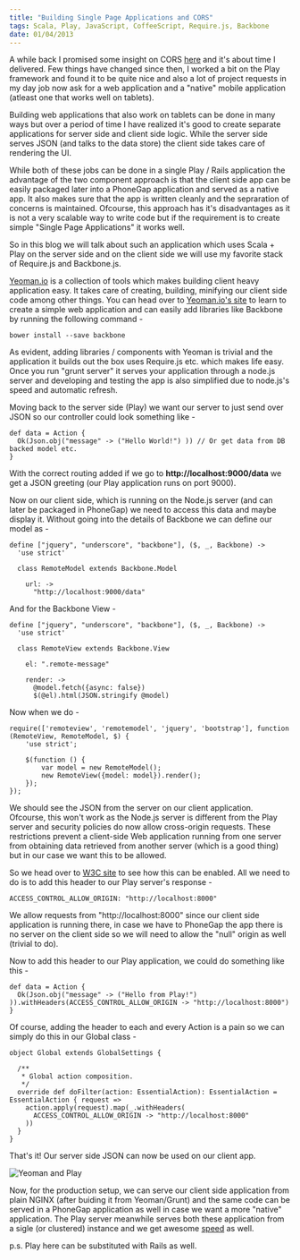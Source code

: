 ```yaml
--- 
title: "Building Single Page Applications and CORS"
tags: Scala, Play, JavaScript, CoffeeScript, Require.js, Backbone
date: 01/04/2013
---
```


A while back I promised some insight on CORS [here](/2012/08/26/accessing_server_data_from_a_native_android_app.html) and it's about time I delivered. Few things have changed since then, I worked a bit on the Play framework and found it to be quite nice and also a lot of project requests in my day job now ask for a web application and a "native" mobile application (atleast one that works well on tablets).

Building web applications that also work on tablets can be done in many ways but over a period of time I have realized it's good to create separate applications for server side and client side logic. While the server side serves JSON (and talks to the data store) the client side takes care of rendering the UI. 

While both of these jobs can be done in a single Play / Rails application the advantage of the two component approach is that the client side app can be easily packaged later into a PhoneGap application and served as a native app. It also makes sure that the app is written cleanly and the sepraration of concerns is maintained. Ofcourse, this approach has it's disadvantages as it is not a very scalable way to write code but if the requirement is to create simple "Single Page Applications" it works well.

So in this blog we will talk about such an application which uses Scala + Play on the server side and on the client side we will use my favorite stack of Require.js and Backbone.js.

[Yeoman.io](http://yeoman.io) is a collection of tools which makes building client heavy application easy. It takes care of creating, building, minifying our client side code among other things. You can head over to [Yeoman.io's site](http://yeoman.io) to learn to create a simple web application and can easily add libraries like Backbone by running the following command -

    bower install --save backbone

As evident, adding libraries / components with Yeoman is trivial and the application it builds out the box uses Require.js etc. which makes life easy. Once you run "grunt server" it serves your application through a node.js server and developing and testing the app is also simplified due to node.js's speed and automatic refresh.

Moving back to the server side (Play) we want our server to just send over JSON so our controller could look something like -

    def data = Action {
      Ok(Json.obj("message" -> ("Hello World!") )) // Or get data from DB backed model etc.
    }

With the correct routing added if we go to __http://localhost:9000/data__ we get a JSON greeting (our Play application runs on port 9000).

Now on our client side, which is running on the Node.js server (and can later be packaged in PhoneGap) we need to access this data and maybe display it. Without going into the details of Backbone we can define our model as -

    define ["jquery", "underscore", "backbone"], ($, _, Backbone) ->
      'use strict'
      
      class RemoteModel extends Backbone.Model

        url: ->
          "http://localhost:9000/data"

And for the Backbone View -

    define ["jquery", "underscore", "backbone"], ($, _, Backbone) ->
      'use strict'
      
      class RemoteView extends Backbone.View
        
        el: ".remote-message"

        render: ->
          @model.fetch({async: false})
          $(@el).html(JSON.stringify @model)

Now when we do -

    require(['remoteview', 'remotemodel', 'jquery', 'bootstrap'], function (RemoteView, RemoteModel, $) {
        'use strict';

        $(function () {
            var model = new RemoteModel();
            new RemoteView({model: model}).render();
        });
    });

We should see the JSON from the server on our client application. Ofcourse, this won't work as the Node.js server is different from the Play server and security policies do now allow cross-origin requests. These restrictions prevent a client-side Web application running from one server from obtaining data retrieved from another server (which is a good thing) but in our case we want this to be allowed.

So we head over to [W3C site](http://www.w3.org/TR/cors/) to see how this can be enabled. All we need to do is to add this header to our Play server's response -

    ACCESS_CONTROL_ALLOW_ORIGIN: "http://localhost:8000"

We allow requests from "http://localhost:8000" since our client side application is running there, in case we have to PhoneGap the app there is no server on the client side so we will need to allow the "null" origin as well (trivial to do). 

Now to add this header to our Play application, we could do something like this -

    def data = Action {
      Ok(Json.obj("message" -> ("Hello from Play!") )).withHeaders(ACCESS_CONTROL_ALLOW_ORIGIN -> "http://localhost:8000")
    }

Of course, adding the header to each and every Action is a pain so we can simply do this in our Global class -


    object Global extends GlobalSettings {

      /**
       * Global action composition.
       */
      override def doFilter(action: EssentialAction): EssentialAction = EssentialAction { request =>
        action.apply(request).map(_.withHeaders(
          ACCESS_CONTROL_ALLOW_ORIGIN -> "http://localhost:8000"
        ))
      }
    }

That's it! Our server side JSON can now be used on our client app.

![Yeoman and Play](/images/yeoman_and_play.png "Yeoman and Play")

Now, for the production setup, we can serve our client side application from plain NGINX (after buiding it from Yeoman/Grunt) and the same code can be served in a PhoneGap application as well in case we want a more "native" application. The Play server meanwhile serves both these application from a sigle (or clustered) instance and we get awesome [speed](http://www.techempower.com/blog/2013/03/28/framework-benchmarks/) as well.

p.s. Play here can be substituted with Rails as well.
